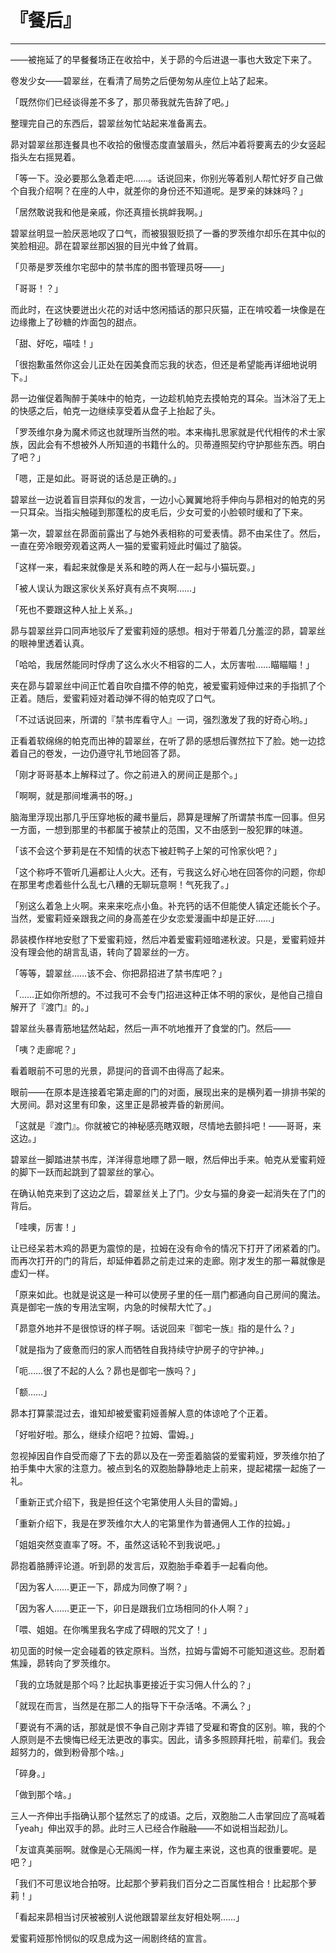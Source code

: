 # 『餐后』

------

——被拖延了的早餐餐场正在收拾中，关于昴的今后进退一事也大致定下来了。

卷发少女——碧翠丝，在看清了局势之后便匆匆从座位上站了起来。

「既然你们已经谈得差不多了，那贝蒂我就先告辞了吧。」

整理完自己的东西后，碧翠丝匆忙站起来准备离去。

昴对碧翠丝那连餐具也不收拾的傲慢态度直皱眉头，然后冲着将要离去的少女竖起指头左右摇晃着。

「等一下。没必要那么急着走吧……。话说回来，你别光等着别人帮忙好歹自己做个自我介绍啊？在座的人中，就差你的身份还不知道呢。是罗亲的妹妹吗？」

「居然敢说我和他是亲戚，你还真擅长挑衅我啊。」

碧翠丝明显一脸厌恶地叹了口气，而被狠狠贬损了一番的罗茨维尔却乐在其中似的笑脸相迎。昴在碧翠丝那凶狠的目光中耸了耸肩。

「贝蒂是罗茨维尔宅邸中的禁书库的图书管理员呀——」

「哥哥！？」

而此时，在这快要迸出火花的对话中悠闲插话的那只灰猫，正在啃咬着一块像是在边缘撒上了砂糖的炸面包的甜点。

「甜、好吃，喵哇！」

「很抱歉虽然你这会儿正处在因美食而忘我的状态，但还是希望能再详细地说明下。」

昴一边催促着陶醉于美味中的帕克，一边趁机帕克去摸帕克的耳朵。当沐浴了无上的快感之后，帕克一边继续享受着从盘子上抬起了头。

「罗茨维尔身为魔术师这也就理所当然的啦。本来梅扎思家就是代代相传的术士家族，因此会有不想被外人所知道的书籍什么的。贝蒂遵照契约守护那些东西。明白了吧？」

「嗯，正是如此。哥哥说的话总是正确的。」

碧翠丝一边说着盲目崇拜似的发言，一边小心翼翼地将手伸向与昴相对的帕克的另一只耳朵。当指尖触碰到那蓬松的皮毛后，少女可爱的小脸顿时缓和了下来。

第一次，碧翠丝在昴面前露出了与她外表相称的可爱表情。昴不由呆住了。然后，一直在旁冷眼旁观着这两人一猫的爱蜜莉娅此时偏过了脑袋。

「这样一来，看起来就像是关系和睦的两人在一起与小猫玩耍。」

「被人误认为跟这家伙关系好真有点不爽啊……」

「死也不要跟这种人扯上关系。」

昴与碧翠丝异口同声地驳斥了爱蜜莉娅的感想。相对于带着几分羞涩的昴，碧翠丝的眼神里透着认真。

「哈哈，我居然能同时俘虏了这么水火不相容的二人，太厉害啦……瞄瞄瞄！」

夹在昴与碧翠丝中间正忙着自吹自擂不停的帕克，被爱蜜莉娅伸过来的手指抓了个正着。随后，爱蜜莉娅对着动弹不得的帕克叹了口气。

「不过话说回来，所谓的『禁书库看守人』一词，强烈激发了我的好奇心哟。」

正看着软绵绵的帕克而出神的碧翠丝，在听了昴的感想后骤然拉下了脸。她一边捻着自己的卷发，一边仍遵守礼节地回答了昴。

「刚才哥哥基本上解释过了。你之前进入的房间正是那个。」

「啊啊，就是那间堆满书的呀。」

脑海里浮现出那几乎压穿地板的藏书量后，昴算是理解了所谓禁书库一回事。但另一方面，一想到那里的书都属于被禁止的范围，又不由感到一股犯罪的味道。

「该不会这个萝莉是在不知情的状态下被赶鸭子上架的可怜家伙吧？」

「这个称呼不管听几遍都让人火大。还有，亏我这么好心地在回答你的问题，你却在那里考虑着些什么乱七八糟的无聊玩意啊！气死我了。」

「别这么着急上火啊。来来来吃点小鱼。补充钙的话不但能使人镇定还能长个子。当然，爱蜜莉娅亲跟我之间的身高差在少女恋爱漫画中却是正好……」

昴装模作样地安慰了下爱蜜莉娅，然后冲着爱蜜莉娅暗递秋波。只是，爱蜜莉娅并没有理会他的胡言乱语，转向了碧翠丝的一方。

「等等，碧翠丝……该不会、你把昴招进了禁书库吧？」

「……正如你所想的。不过我可不会专门招进这种正体不明的家伙，是他自己擅自解开了『渡门』的。」

碧翠丝头暴青筋地猛然站起，然后一声不吭地推开了食堂的门。然后——

「咦？走廊呢？」

看着眼前不可思的光景，昴提问的音调不由得高了起来。

眼前——在原本是连接着宅第走廊的门的对面，展现出来的是横列着一排排书架的大房间。昴对这里有印象，这里正是昴被弄昏的新房间。

「这就是『渡门』。你就被它的神秘感亮瞎双眼，尽情地去颤抖吧！——哥哥，来这边。」

碧翠丝一脚踏进禁书库，洋洋得意地瞟了昴一眼，然后伸出手来。帕克从爱蜜莉娅的脚下一跃而起跳到了碧翠丝的掌心。

在确认帕克来到了这边之后，碧翠丝关上了门。少女与猫的身姿一起消失在了门的背后。

「哇噢，厉害！」

让已经呆若木鸡的昴更为震惊的是，拉姆在没有命令的情况下打开了闭紧着的门。而再次打开的门的背后，却延伸着昴之前走过来的走廊。刚才发生的那一幕就像是虚幻一样。

「原来如此。也就是说这是一种可以使房子里的任一扇门都通向自己房间的魔法。真是御宅一族的专用法宝啊，内急的时候帮大忙了。」

「昴意外地并不是很惊讶的样子啊。话说回来『御宅一族』指的是什么？」

「就是指为了疲惫而归的家人而牺牲自我持续守护房子的守护神。」

「呃……很了不起的人么？昴也是御宅一族吗？」

「额……」

昴本打算蒙混过去，谁知却被爱蜜莉娅善解人意的体谅呛了个正着。

「好啦好啦。那么，继续介绍吧？拉姆、雷姆。」

忽视掉因自作自受而瘪了下去的昴以及在一旁歪着脑袋的爱蜜莉娅，罗茨维尔拍了拍手集中大家的注意力。被点到名的双胞胎静静地走上前来，提起裙摆一起施了一礼。

「重新正式介绍下，我是担任这个宅第使用人头目的雷姆。」

「重新介绍下，我是在罗茨维尔大人的宅第里作为普通佣人工作的拉姆。」

「姐姐突然变直率了呀。不，虽然这话轮不到我说吧。」

昴抱着胳膊评论道。听到昴的发言后，双胞胎手牵着手一起看向他。

「因为客人……更正一下，昴成为同僚了啊？」

「因为客人……更正一下，卯日是跟我们立场相同的仆人啊？」

「喂、姐姐。在你嘴里我名字成了碍眼的咒文了！」

初见面的时候一定会碰着的铁定原料。当然，拉姆与雷姆不可能知道这些。忍耐着焦躁，昴转向了罗茨维尔。

「我的立场就是那个吗？比起执事更接近于实习佣人什么的？」

「就现在而言，当然是在那二人的指导下干杂活咯。不满么？」

「要说有不满的话，那就是恨不争自己刚才弄错了受雇和寄食的区别。嘛，我的个人原则是不去懊悔已经无法更改的事实。因此，请多多照顾拜托啦，前辈们。我会超努力的，做到粉骨那个啥。」

「碎身。」

「做到那个啥。」

三人一齐伸出手指确认那个猛然忘了的成语。之后，双胞胎二人击掌回应了高喊着「yeah」伸出双手的昴。此时三人已经合作融融——不如说相当起劲儿。

「友谊真美丽啊。就像是心无隔阂一样，作为雇主来说，这也真的很重要呢。是吧？」

「我们不可思议地合拍呀。比起那个萝莉我们百分之二百属性相合！比起那个萝莉！」

「看起来昴相当讨厌被被别人说他跟碧翠丝友好相处啊……」

爱蜜莉娅那怜悯似的叹息成为这一闹剧终结的宣言。

